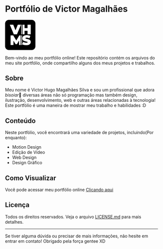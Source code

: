 # Portfólio de Victor Magalhães

<img src="src/assets/FavIcon.svg" width="100">

Bem-vindo ao meu portfólio online! Este repositório contém os arquivos do meu site portfólio, onde compartilho alguns dos meus projetos e trabalhos.

## Sobre

Meu nome é Victor Hugo Magalhães Silva e sou um profissional que adora *bisoiar*👀 diversas áreas não só programação mas também design, ilustração, desenvolvimento, web e outras áreas relacionadas à tecnologia! Este portfólio é uma maneira de mostrar meu trabalho e habilidades :D

## Conteúdo

Neste portfólio, você encontrará uma variedade de projetos, incluindo(Por enquanto):

- Motion Design
- Edição de Vídeo
- Web Design
- Design Gráfico

## Como Visualizar

Você pode acessar meu portfólio online <a href="https://victorhmszzero.github.io/VHMS/"/> Clicando aqui </a>
## Licença

Todos os direitos reservados. Veja o arquivo [LICENSE.md](LICENSE.md) para mais detalhes.

---

Se tiver alguma dúvida ou precisar de mais informações, não hesite em entrar em contato! Obrigado pela força gentee XD
